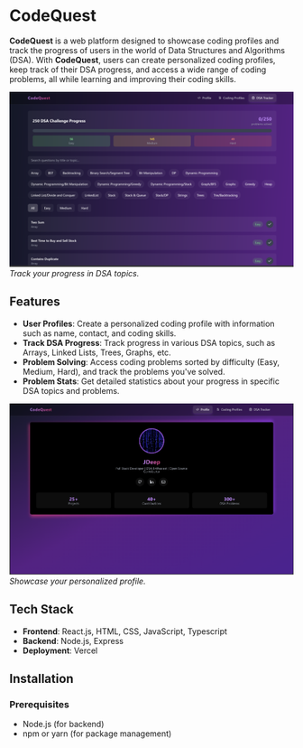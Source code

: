 # CodeQuest

**CodeQuest** is a web platform designed to showcase coding profiles and track the progress of users in the world of Data Structures and Algorithms (DSA). With **CodeQuest**, users can create personalized coding profiles, keep track of their DSA progress, and access a wide range of coding problems, all while learning and improving their coding skills.

![DSA Tracker](cq2.png)
*Track your progress in DSA topics.*

## Features

- **User Profiles**: Create a personalized coding profile with information such as name, contact, and coding skills.
- **Track DSA Progress**: Track progress in various DSA topics, such as Arrays, Linked Lists, Trees, Graphs, etc.
- **Problem Solving**: Access coding problems sorted by difficulty (Easy, Medium, Hard), and track the problems you've solved.
- **Problem Stats**: Get detailed statistics about your progress in specific DSA topics and problems.

![User Profile](cq1.png)
*Showcase your personalized profile.*

## Tech Stack

- **Frontend**: React.js, HTML, CSS, JavaScript, Typescript
- **Backend**: Node.js, Express
- **Deployment**: Vercel

## Installation

### Prerequisites

- Node.js (for backend)
- npm or yarn (for package management)


